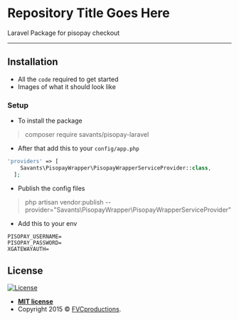 # Repository Title Goes Here

Laravel Package for pisopay checkout

---

## Installation

- All the `code` required to get started
- Images of what it should look like

### Setup

- To install the package

> composer require savants/pisopay-laravel

- After that add this to your `config/app.php`
```php
'providers' => [
    Savants\PisopayWrapper\PisopayWrapperServiceProvider::class,
  ];
```
- Publish the config files

> php artisan vendor:publish --provider="Savants\PisopayWrapper\PisopayWrapperServiceProvider"

- Add this to your env

```env
PISOPAY_USERNAME=
PISOPAY_PASSWORD=
XGATEWAYAUTH=
```

## License

[![License](http://img.shields.io/:license-mit-blue.svg?style=flat-square)](http://badges.mit-license.org)

- **[MIT license](http://opensource.org/licenses/mit-license.php)**
- Copyright 2015 © <a href="http://fvcproductions.com" target="_blank">FVCproductions</a>.
